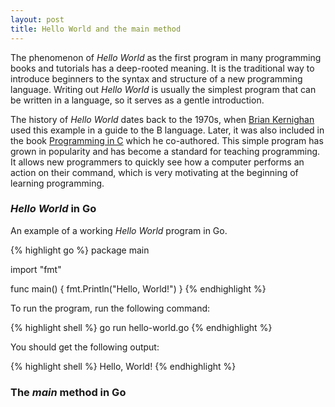 ```yaml
---
layout: post
title: Hello World and the main method
---
```


The phenomenon of _Hello World_ as the first program in many programming books and tutorials has a deep-rooted meaning. It is the traditional way to introduce beginners to the syntax and structure of a new programming language. Writing out _Hello World_ is usually the simplest program that can be written in a language, so it serves as a gentle introduction.

The history of _Hello World_ dates back to the 1970s, when [Brian Kernighan](https://en.wikipedia.org/wiki/Brian_Kernighan) used this example in a guide to the B language. Later, it was also included in the book [Programming in C](https://www.amazon.com/Programming-Language-2nd-Brian-Kernighan/dp/0131103628) which he co-authored. This simple program has grown in popularity and has become a standard for teaching programming. It allows new programmers to quickly see how a computer performs an action on their command, which is very motivating at the beginning of learning programming.
<!--more-->
### _Hello World_ in Go

An example of a working _Hello World_ program in Go.

{% highlight go %}
package main

import "fmt"

func main() {
    fmt.Println("Hello, World!")
}
{% endhighlight %}

To run the program, run the following command:

{% highlight shell %}
go run hello-world.go
{% endhighlight %}

You should get the following output:

{% highlight shell %}
Hello, World!
{% endhighlight %}

### The _main_ method in Go